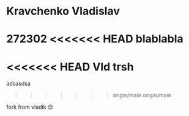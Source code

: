 # Kravchenko Vladislav
272302
<<<<<<< HEAD
blablabla
=======
<<<<<<< HEAD
Vld trsh
=======
adsasdsa
>>>>>>> origin/main
>>>>>>> origin/main

fork from vladik 😍